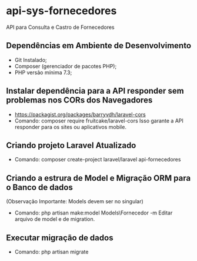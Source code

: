 # api-sys-fornecedores
API para Consulta e Castro de Fornecedores

## Dependências em Ambiente de Desenvolvimento
   - Git Instalado;
   - Composer (gerenciador de pacotes PHP);
   - PHP versão mínima 7.3;
## Instalar dependência para a API responder sem problemas nos CORs dos Navegadores
   - https://packagist.org/packages/barryvdh/laravel-cors
   - Comando: composer require fruitcake/laravel-cors
   Isso garante a API responder para os sites ou aplicativos mobile.

## Criando projeto Laravel Atualizado
  - Comando: composer create-project laravel/laravel api-fornecedores

## Criando a estrura de Model e Migração ORM para o Banco de dados
  (Observação Importante: Models devem ser no singular)
  - Comando: php artisan make:model Models\Fornecedor -m
  Editar arquivo de model e de migration.

## Executar migração de dados
  - Comando: php artisan migrate
